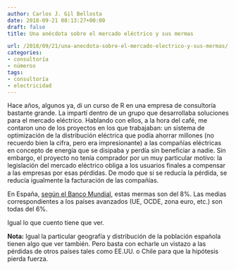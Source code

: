 ```yaml
---
author: Carlos J. Gil Bellosta
date: 2018-09-21 08:13:27+00:00
draft: false
title: Una anécdota sobre el mercado eléctrico y sus mermas

url: /2018/09/21/una-anecdota-sobre-el-mercado-electrico-y-sus-mermas/
categories:
- consultoría
- números
tags:
- consultoría
- electricidad
---
```


Hace años, algunos ya, di un curso de R en una empresa de consultoría bastante grande. La impartí dentro de un grupo que desarrollaba soluciones para el mercado eléctrico. Hablando con ellos, a la hora del café, me contaron uno de los proyectos en los que trabajaban: un sistema de optimización de la distribución eléctrica que podía ahorrar millones (no recuerdo bien la cifra, pero era impresionante) a las compañías eléctricas en concepto de energía que se disipaba y perdía sin beneficiar a nadie. Sin embargo, el proyecto no tenía comprador por un muy particular motivo: la legislación del mercado eléctrico obliga a los usuarios finales a compensar a las empresas por esas pérdidas. De modo que si se reducía la pérdida, se reducía igualmente la facturación de las compañías.

En España, [según el Banco Mundial](https://datos.bancomundial.org/indicador/EG.ELC.LOSS.ZS), estas mermas son del 8%. Las medias correspondientes a los países avanzados (UE, OCDE, zona euro, etc.) son todas del 6%.

Igual lo que cuento tiene que ver.

**Nota:** Igual la particular geografía y distribución de la población española tienen algo que ver también. Pero basta con echarle un vistazo a las pérdidas de otros países tales como EE.UU. o Chile para que la hipótesis pierda fuerza.
